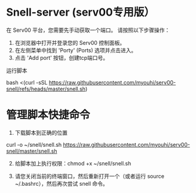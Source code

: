 # Snell-server (serv00专用版）
在 Serv00 平台，您需要先手动获取一个端口。
请按照以下步骤操作：
1. 在浏览器中打开并登录您的 Serv00 控制面板。
2. 在左侧菜单中找到 'Porty' (Ports) 选项并点击进入。
3. 点击 'Add port' 按钮，创建tcp端口号。

运行脚本

bash <(curl -sSL https://raw.githubusercontent.com/myouhi/serv00-snell/refs/heads/master/snell.sh)

# 管理脚本快捷命令

1. 下载脚本到正确的位置

curl -o ~/snell/snell.sh https://raw.githubusercontent.com/myouhi/serv00-snell/master/snell.sh

2. 给脚本加上执行权限：chmod +x ~/snell/snell.sh

3. 请您关闭当前的终端窗口，然后重新打开一个（或者运行 source ~/.bashrc），然后再次尝试 snell 命令。



